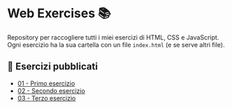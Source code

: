 # Web Exercises 📚

Repository per raccogliere tutti i miei esercizi di HTML, CSS e JavaScript.  
Ogni esercizio ha la sua cartella con un file `index.html` (e se serve altri file).  

## 🔗 Esercizi pubblicati
- [01 - Primo esercizio](https://saraprioriello.github.io/web-exercises/01-primo-esercizio/)  
- [02 - Secondo esercizio](https://saraprioriello.github.io/web-exercises/02-secondo-esercizio/) 
- [03 - Terzo esercizio](https://saraprioriello.github.io/web-exercises/03-terzo-esercizio/) 